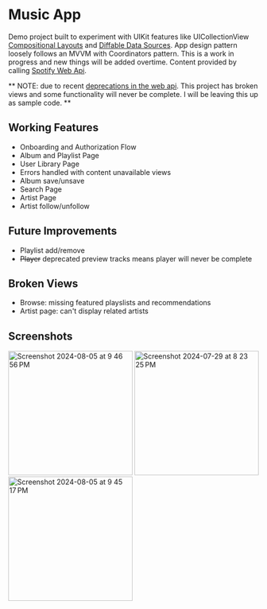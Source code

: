 # Music App

Demo project built to experiment with UIKit features like UICollectionView [Compositional Layouts](https://developer.apple.com/documentation/uikit/uicollectionviewcompositionallayout) and 
[Diffable Data Sources](https://developer.apple.com/documentation/uikit/uicollectionviewdiffabledatasource). App design pattern loosely follows an MVVM with Coordinators pattern.
This is a work in progress and new things will be added overtime.
Content provided by calling [Spotify Web Api](https://developer.spotify.com/documentation/web-api).

** NOTE: due to recent [deprecations in the web api](https://developer.spotify.com/blog/2024-11-27-changes-to-the-web-api). This project has broken views and some functionality will never be complete. I will be leaving this up as sample code. **

## Working Features
- Onboarding and Authorization Flow
- Album and Playlist Page
- User Library Page
- Errors handled with content unavailable views
- Album save/unsave
- Search Page
- Artist Page
- Artist follow/unfollow 

## Future Improvements
- Playlist add/remove
- ~~Player~~ deprecated preview tracks means player will never be complete 

## Broken Views
- Browse: missing featured playslists and recommendations
- Artist page: can't display related artists

## Screenshots

<img width="250" alt="Screenshot 2024-08-05 at 9 46 56 PM" src="https://github.com/user-attachments/assets/b763e123-6c69-49a7-8f1c-67f14f3e4f74">

<img width="250" alt="Screenshot 2024-07-29 at 8 23 25 PM" src="https://github.com/user-attachments/assets/f072a1fa-b3ae-4c60-bff2-1ad526051053">

<img width="250" alt="Screenshot 2024-08-05 at 9 45 17 PM" src="https://github.com/user-attachments/assets/685b4a16-4cf5-4883-ac25-a0fdd92a9639">
